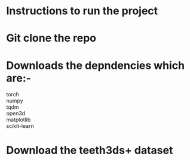 # Instructions to run the project

# Git clone the repo
# Downloads the depndencies which are:-
torch<br>
numpy<br>
tqdm<br>
open3d<br>
matplotlib<br>
scikit-learn<br>

# Download the teeth3ds+ dataset 

